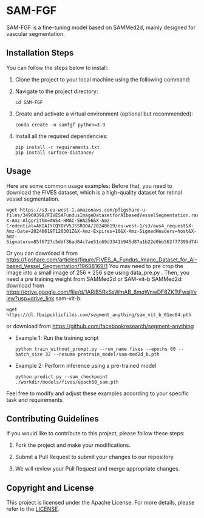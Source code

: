 # $\text{SAM-FGF}$

$\text{SAM-FGF}$ is a fine-tuning model based on SAMMed2d, mainly designed for vascular segmentation.

## Installation Steps

You can follow the steps below to install:

1. Clone the project to your local machine using the following command:
   
 <!--  git clone https://github.com/YuancongLiang/SAM-FGF.git -->

2. Navigate to the project directory:
   ```
   cd SAM-FGF
   ```

3. Create and activate a virtual environment (optional but recommended):
   ```
   conda create -n samfgf python=3.9
   ```

4. Install all the required dependencies:
   ```
   pip install -r requirements.txt
   pip install surface-distance/
   ```

## Usage

Here are some common usage examples:
Before that, you need to download the FIVES dataset, which is a high-quality dataset for retinal vessel segmentation.
```
wget https://s3-eu-west-1.amazonaws.com/pfigshare-u-files/34969398/FIVESAFundusImageDatasetforAIbasedVesselSegmentation.rar?X-Amz-Algorithm=AWS4-HMAC-SHA256&X-Amz-Credential=AKIAIYCQYOYV5JSSROOA/20240619/eu-west-1/s3/aws4_request&X-Amz-Date=20240619T120301Z&X-Amz-Expires=10&X-Amz-SignedHeaders=host&X-Amz-Signature=85f6727c5ddf36ad84c7ae51c69d3341b945d87a1b22e0bb562f77399d74b8aa
```
Or you can download it from https://figshare.com/articles/figure/FIVES_A_Fundus_Image_Dataset_for_AI-based_Vessel_Segmentation/19688169/1
You may need to pre crop the image into a small image of 256 * 256 size using data_pre.py .
Then, you need a pre training weight from SAMMed2d or SAM-vit-b
SAMMed2d:
download from https://drive.google.com/file/d/1ARiB5RkSsWmAB_8mqWnwDF8ZKTtFwsjl/view?usp=drive_link
sam-vit-b:
```
wget https://dl.fbaipublicfiles.com/segment_anything/sam_vit_b_01ec64.pth
```
or download from https://github.com/facebookresearch/segment-anything

- Example 1: Run the training script
  ```
  python train_without_prompt.py --run_name fives --epochs 60 --batch_size 32 --resume pretrain_model/sam-med2d_b.pth
  ```

- Example 2: Perform inference using a pre-trained model
  ```
  python predict.py --sam_checkpoint ./workdir/models/fives/epoch60_sam.pth
  ```

Feel free to modify and adjust these examples according to your specific task and requirements.

## Contributing Guidelines

If you would like to contribute to this project, please follow these steps:

1. Fork the project and make your modifications.

2. Submit a Pull Request to submit your changes to our repository.

3. We will review your Pull Request and merge appropriate changes.

## Copyright and License

This project is licensed under the Apache License. For more details, please refer to the [LICENSE](LICENSE).
